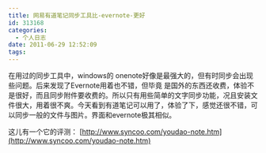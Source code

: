 ```yaml
---
title: 网易有道笔记同步工具比-evernote-更好
id: 313168
categories:
  - 个人日志
date: 2011-06-29 12:52:09
tags:
---
```


在用过的同步工具中，windows的 onenote好像是最强大的，但有时同步会出现些问题。后来发现了Evernote用着也不错，但毕竟 是国外的东西还收费，体验不是很好，而且同步附件要收费的。所以只有用些简单的文字同步功能，况且安装文件很大，用着很不爽。今天看到有道笔记可以用了，体验了下，感觉还很不错，可以同步一般的文件与图片。界面和evernote极其相似。

这儿有一个它的评测： [http://www.syncoo.com/youdao-note.htm](http://www.syncoo.com/youdao-note.htm)

&nbsp;